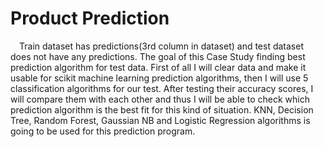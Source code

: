 # Product Prediction

<p>&emsp;Train dataset has predictions(3rd column in dataset) and test dataset does not have any predictions. The goal of this Case Study finding best prediction algorithm for test data. First of all I will clear data and make it usable for scikit machine learning prediction algorithms, then I will use 5 classification algorithms for our test. After testing their accuracy scores, I will compare them with each other and thus I will be able to check which prediction algorithm is the best fit for this kind of situation. KNN, Decision Tree, Random Forest, Gaussian NB and Logistic Regression algorithms is going to be used for this prediction program.</p>
<br>
